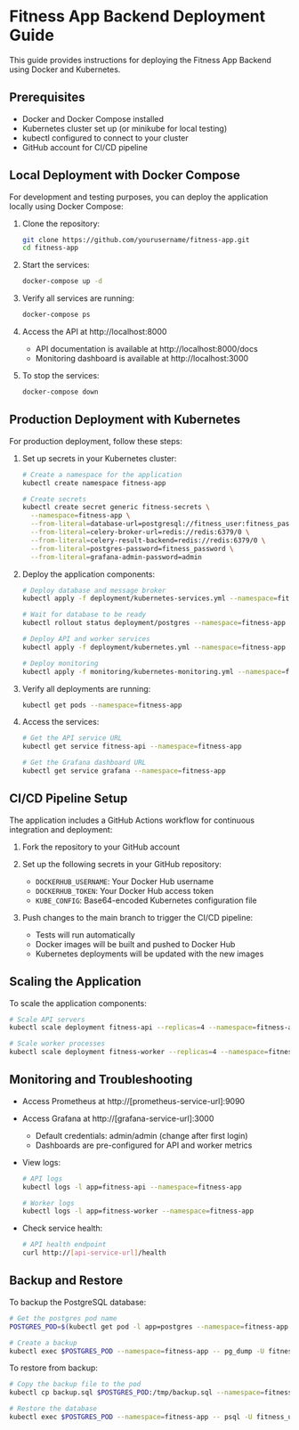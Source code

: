 # Fitness App Backend Deployment Guide

This guide provides instructions for deploying the Fitness App Backend using Docker and Kubernetes.

## Prerequisites

- Docker and Docker Compose installed
- Kubernetes cluster set up (or minikube for local testing)
- kubectl configured to connect to your cluster
- GitHub account for CI/CD pipeline

## Local Deployment with Docker Compose

For development and testing purposes, you can deploy the application locally using Docker Compose:

1. Clone the repository:
   ```bash
   git clone https://github.com/yourusername/fitness-app.git
   cd fitness-app
   ```

2. Start the services:
   ```bash
   docker-compose up -d
   ```

3. Verify all services are running:
   ```bash
   docker-compose ps
   ```

4. Access the API at http://localhost:8000
   - API documentation is available at http://localhost:8000/docs
   - Monitoring dashboard is available at http://localhost:3000

5. To stop the services:
   ```bash
   docker-compose down
   ```

## Production Deployment with Kubernetes

For production deployment, follow these steps:

1. Set up secrets in your Kubernetes cluster:
   ```bash
   # Create a namespace for the application
   kubectl create namespace fitness-app
   
   # Create secrets
   kubectl create secret generic fitness-secrets \
     --namespace=fitness-app \
     --from-literal=database-url=postgresql://fitness_user:fitness_password@postgres:5432/fitness_db \
     --from-literal=celery-broker-url=redis://redis:6379/0 \
     --from-literal=celery-result-backend=redis://redis:6379/0 \
     --from-literal=postgres-password=fitness_password \
     --from-literal=grafana-admin-password=admin
   ```

2. Deploy the application components:
   ```bash
   # Deploy database and message broker
   kubectl apply -f deployment/kubernetes-services.yml --namespace=fitness-app
   
   # Wait for database to be ready
   kubectl rollout status deployment/postgres --namespace=fitness-app
   
   # Deploy API and worker services
   kubectl apply -f deployment/kubernetes.yml --namespace=fitness-app
   
   # Deploy monitoring
   kubectl apply -f monitoring/kubernetes-monitoring.yml --namespace=fitness-app
   ```

3. Verify all deployments are running:
   ```bash
   kubectl get pods --namespace=fitness-app
   ```

4. Access the services:
   ```bash
   # Get the API service URL
   kubectl get service fitness-api --namespace=fitness-app
   
   # Get the Grafana dashboard URL
   kubectl get service grafana --namespace=fitness-app
   ```

## CI/CD Pipeline Setup

The application includes a GitHub Actions workflow for continuous integration and deployment:

1. Fork the repository to your GitHub account

2. Set up the following secrets in your GitHub repository:
   - `DOCKERHUB_USERNAME`: Your Docker Hub username
   - `DOCKERHUB_TOKEN`: Your Docker Hub access token
   - `KUBE_CONFIG`: Base64-encoded Kubernetes configuration file

3. Push changes to the main branch to trigger the CI/CD pipeline:
   - Tests will run automatically
   - Docker images will be built and pushed to Docker Hub
   - Kubernetes deployments will be updated with the new images

## Scaling the Application

To scale the application components:

```bash
# Scale API servers
kubectl scale deployment fitness-api --replicas=4 --namespace=fitness-app

# Scale worker processes
kubectl scale deployment fitness-worker --replicas=4 --namespace=fitness-app
```

## Monitoring and Troubleshooting

- Access Prometheus at http://[prometheus-service-url]:9090
- Access Grafana at http://[grafana-service-url]:3000
  - Default credentials: admin/admin (change after first login)
  - Dashboards are pre-configured for API and worker metrics

- View logs:
  ```bash
  # API logs
  kubectl logs -l app=fitness-api --namespace=fitness-app
  
  # Worker logs
  kubectl logs -l app=fitness-worker --namespace=fitness-app
  ```

- Check service health:
  ```bash
  # API health endpoint
  curl http://[api-service-url]/health
  ```

## Backup and Restore

To backup the PostgreSQL database:

```bash
# Get the postgres pod name
POSTGRES_POD=$(kubectl get pod -l app=postgres --namespace=fitness-app -o jsonpath="{.items[0].metadata.name}")

# Create a backup
kubectl exec $POSTGRES_POD --namespace=fitness-app -- pg_dump -U fitness_user fitness_db > backup.sql
```

To restore from backup:

```bash
# Copy the backup file to the pod
kubectl cp backup.sql $POSTGRES_POD:/tmp/backup.sql --namespace=fitness-app

# Restore the database
kubectl exec $POSTGRES_POD --namespace=fitness-app -- psql -U fitness_user -d fitness_db -f /tmp/backup.sql
```
